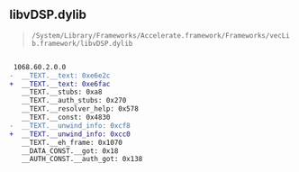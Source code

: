 ## libvDSP.dylib

> `/System/Library/Frameworks/Accelerate.framework/Frameworks/vecLib.framework/libvDSP.dylib`

```diff

 1068.60.2.0.0
-  __TEXT.__text: 0xe6e2c
+  __TEXT.__text: 0xe6fac
   __TEXT.__stubs: 0xa8
   __TEXT.__auth_stubs: 0x270
   __TEXT.__resolver_help: 0x578
   __TEXT.__const: 0x4830
-  __TEXT.__unwind_info: 0xcf8
+  __TEXT.__unwind_info: 0xcc0
   __TEXT.__eh_frame: 0x1070
   __DATA_CONST.__got: 0x18
   __AUTH_CONST.__auth_got: 0x138

```
